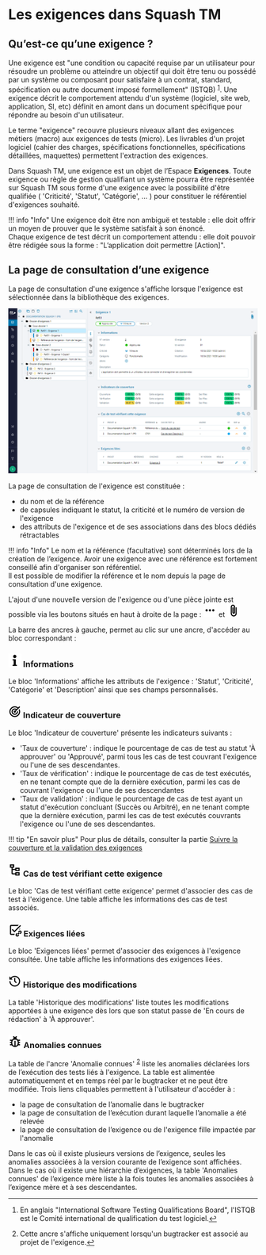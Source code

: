 # Les exigences dans Squash TM

## Qu’est-ce qu’une exigence ?

Une exigence est "une condition ou capacité requise par un utilisateur pour résoudre un problème ou atteindre un objectif qui doit être tenu ou possédé par un système ou composant pour satisfaire à un contrat, standard, spécification ou autre document imposé formellement" (ISTQB) <sup id="fnref:1"><a href="#fn:1" rel="footnote">1</a></sup>. Une exigence décrit le comportement attendu d'un système (logiciel, site web, application, SI, etc) définit en amont dans un document spécifique pour répondre au besoin d'un utilisateur.

Le terme "exigence" recouvre plusieurs niveaux allant des exigences métiers (macro) aux exigences de tests (micro). Les livrables d'un projet logiciel (cahier des charges, spécifications fonctionnelles, spécifications détaillées, maquettes) permettent l'extraction des exigences. 

Dans Squash TM, une exigence est un objet de l’Espace **Exigences**. Toute exigence ou règle de gestion qualifiant un système pourra être représentée sur Squash TM sous forme d'une exigence avec la possibilité d'être qualifiée ( 'Criticité', 'Statut', 'Catégorie', ... ) pour constituer le référentiel d'exigences souhaité.

!!! info "Info"
    Une exigence doit être non ambiguë et testable : elle doit offrir un moyen de prouver que le système satisfait à son énoncé.
    <br/>Chaque exigence de test décrit un comportement attendu : elle doit pouvoir être rédigée sous la forme : "L’application doit permettre [Action]".


## La page de consultation d’une exigence

La page de consultation d'une exigence s'affiche lorsque l'exigence est sélectionnée dans la bibliothèque des exigences.

![Page de consultation d'une exigence](resources/consultation_exigence_fr.png)

La page de consultation de l'exigence est constituée :

- du nom et de la référence
- de capsules indiquant le statut, la criticité et le numéro de version de l'exigence
- des attributs de l'exigence et de ses associations dans des blocs dédiés rétractables

!!! info "Info"
	Le nom et la référence (facultative) sont déterminés lors de la création de l’exigence. Avoir une exigence avec une référence est fortement conseillé afin d'organiser son référentiel. 
<br/>Il est possible de modifier la référence et le nom depuis la page de consultation d'une exigence. 

L'ajout d'une nouvelle version de l'exigence ou d'une pièce jointe est possible via les boutons situés en haut à droite de la page : ![Icone More](resources/icone_more.png) et ![Icone Attachement](resources/icone_attachement.png)

 La barre des ancres à gauche, permet au clic sur une ancre, d'accéder au bloc correspondant :

### ![Ancre Informations](resources/icone_information.png) Informations

Le bloc 'Informations' affiche les attributs de l'exigence : 'Statut', 'Criticité', 'Catégorie' et 'Description' ainsi que ses champs personnalisés.

### ![Ancre Indicateur de couverture](resources/icone_coverage_indicators.png) Indicateur de couverture

Le bloc 'Indicateur de couverture' présente les indicateurs suivants :

- 'Taux de couverture' : indique le pourcentage de cas de test au statut 'À approuver' ou 'Approuvé', parmi tous les cas de test couvrant l'exigence ou l'une de ses descendantes.
- 'Taux de vérification' : indique le pourcentage de cas de test exécutés, en ne tenant compte que de la dernière exécution, parmi les cas de couvrant l'exigence ou l'une de ses descendantes
- 'Taux de validation' : indique le pourcentage de cas de test ayant un statut d'exécution concluant (Succès ou Arbitré), en ne tenant compte que la dernière exécution, parmi les cas de test exécutés couvrants l'exigence ou l'une de ses descendantes.

!!! tip "En savoir plus"
	Pour plus de détails, consulter la partie [Suivre la couverture et la validation des exigences](./couverture-validation-exigences.md)

### ![Ancre cas de test verifiant cette exigence](resources/icone_linked_test_cases.png) Cas de test vérifiant cette exigence

Le bloc 'Cas de test vérifiant cette exigence' permet d'associer des cas de test à l'exigence. Une table affiche les informations des cas de test associés.

### ![Ancre Exigences lies](resources/icone_linked_requierement.png) Exigences liées

Le bloc 'Exigences liées' permet d'associer des exigences à l'exigence consultée. Une table affiche les informations des exigences liées.

### ![Ancre Historique des modifications](resources/icone_history.png) Historique des modifications

La table 'Historique des modifications' liste toutes les modifications apportées à une exigence dès lors que son statut passe de 'En cours de rédaction' à 'À approuver'.

### ![Ancre Anomalies connues](resources/icone_issues.png) Anomalies connues

La table de l'ancre 'Anomalie connues' <sup id="fnref:2"><a href="#fn:1" rel="footnote">2</a></sup> liste les anomalies déclarées lors de l’exécution des tests liés à l'exigence. La table est alimentée automatiquement et en temps réel par le bugtracker et ne peut être modifiée.
Trois liens cliquables permettent à l'utilisateur d'accéder à :

- la page de consultation de l’anomalie dans le bugtracker
- la page de consultation de l’exécution durant laquelle l’anomalie a été relevée
- la page de consultation de l’exigence ou de l'exigence fille impactée par l'anomalie

Dans le cas où il existe plusieurs versions de l’exigence, seules les anomalies associées à la version courante de l’exigence sont affichées.
<br/>Dans le cas où il existe une hiérarchie d’exigences, la table 'Anomalies connues' de l’exigence mère liste à la fois toutes les anomalies associées  à l’exigence mère et à ses descendantes.

<div class="footnotes">
<hr/>
<ol>
<li id="fn:1">
<p>En anglais "International Software Testing Qualifications Board", l'ISTQB est le Comité international de qualification du test logiciel.<a href="#fnref:1" rev="footnote">&#8617;</a></p></li>
<li  id="fn:2">
<p>Cette ancre s'affiche uniquement lorsqu'un bugtracker est associé au projet de l'exigence.<a  href="#fnref:2"  rev="footnote">&#8617;</a></p></li>
</ol>
</div>
